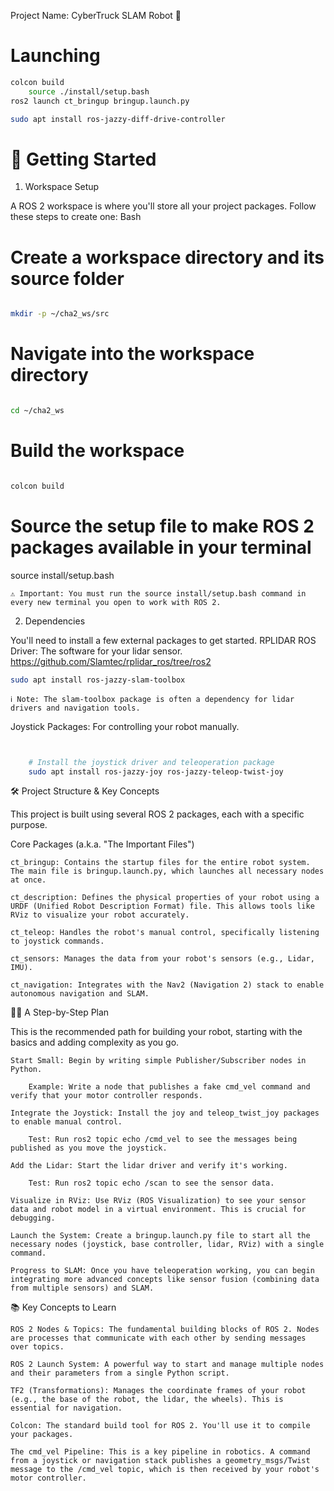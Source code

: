 Project Name: CyberTruck SLAM Robot 🤖



# Launching
```bash
colcon build 
    source ./install/setup.bash
ros2 launch ct_bringup bringup.launch.py

sudo apt install ros-jazzy-diff-drive-controller

```

# 🚀 Getting Started

1. Workspace Setup

A ROS 2 workspace is where you'll store all your project packages. Follow these steps to create one:
Bash

# Create a workspace directory and its source folder
```bash

mkdir -p ~/cha2_ws/src
```
# Navigate into the workspace directory
```bash

cd ~/cha2_ws
```
# Build the workspace
```bash

colcon build
```
# Source the setup file to make ROS 2 packages available in your terminal
source install/setup.bash

    ⚠️ Important: You must run the source install/setup.bash command in every new terminal you open to work with ROS 2.

2. Dependencies

You'll need to install a few external packages to get started.
    RPLIDAR ROS Driver: The software for your lidar sensor.
    https://github.com/Slamtec/rplidar_ros/tree/ros2
```bash
sudo apt install ros-jazzy-slam-toolbox
```
    ℹ️ Note: The slam-toolbox package is often a dependency for lidar drivers and navigation tools.

Joystick Packages: For controlling your robot manually.
```bash


    # Install the joystick driver and teleoperation package
    sudo apt install ros-jazzy-joy ros-jazzy-teleop-twist-joy
```
🛠️ Project Structure & Key Concepts

This project is built using several ROS 2 packages, each with a specific purpose.

Core Packages (a.k.a. "The Important Files")

    ct_bringup: Contains the startup files for the entire robot system. The main file is bringup.launch.py, which launches all necessary nodes at once. 

    ct_description: Defines the physical properties of your robot using a URDF (Unified Robot Description Format) file. This allows tools like RViz to visualize your robot accurately. 

    ct_teleop: Handles the robot's manual control, specifically listening to joystick commands.

    ct_sensors: Manages the data from your robot's sensors (e.g., Lidar, IMU).

    ct_navigation: Integrates with the Nav2 (Navigation 2) stack to enable autonomous navigation and SLAM.

👨‍🏫 A Step-by-Step Plan

This is the recommended path for building your robot, starting with the basics and adding complexity as you go.

    Start Small: Begin by writing simple Publisher/Subscriber nodes in Python.

        Example: Write a node that publishes a fake cmd_vel command and verify that your motor controller responds.

    Integrate the Joystick: Install the joy and teleop_twist_joy packages to enable manual control.

        Test: Run ros2 topic echo /cmd_vel to see the messages being published as you move the joystick.

    Add the Lidar: Start the lidar driver and verify it's working.

        Test: Run ros2 topic echo /scan to see the sensor data.

    Visualize in RViz: Use RViz (ROS Visualization) to see your sensor data and robot model in a virtual environment. This is crucial for debugging.

    Launch the System: Create a bringup.launch.py file to start all the necessary nodes (joystick, base controller, lidar, RViz) with a single command.

    Progress to SLAM: Once you have teleoperation working, you can begin integrating more advanced concepts like sensor fusion (combining data from multiple sensors) and SLAM.

📚 Key Concepts to Learn

    ROS 2 Nodes & Topics: The fundamental building blocks of ROS 2. Nodes are processes that communicate with each other by sending messages over topics.

    ROS 2 Launch System: A powerful way to start and manage multiple nodes and their parameters from a single Python script.

    TF2 (Transformations): Manages the coordinate frames of your robot (e.g., the base of the robot, the lidar, the wheels). This is essential for navigation.

    Colcon: The standard build tool for ROS 2. You'll use it to compile your packages.

    The cmd_vel Pipeline: This is a key pipeline in robotics. A command from a joystick or navigation stack publishes a geometry_msgs/Twist message to the /cmd_vel topic, which is then received by your robot's motor controller.